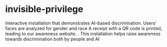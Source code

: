# invisible-privilege
Interactive installation that demonstrates AI-based discrimination. Users' faces are analyzed for gender and race A receipt with a QR code is printed, leading to our awareness website.
.
This installation helps raise awareness towards discrimination both by people and AI
